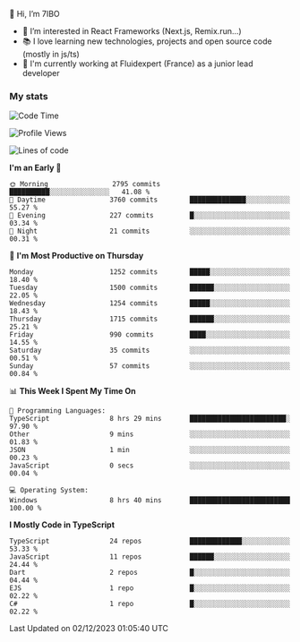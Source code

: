 👋 Hi, I’m 7IBO

- 👀 I’m interested in React Frameworks (Next.js, Remix.run...)
- 📚 I love learning new technologies, projects and open source code (mostly in js/ts)
- 💼 I'm currently working at Fluidexpert (France) as a junior lead developer

### My stats
<!--START_SECTION:waka-->
![Code Time](http://img.shields.io/badge/Code%20Time-331%20hrs%2039%20mins-blue)

![Profile Views](http://img.shields.io/badge/Profile%20Views-0-blue)

![Lines of code](https://img.shields.io/badge/From%20Hello%20World%20I%27ve%20Written-7.7%20million%20lines%20of%20code-blue)

**I'm an Early 🐤** 

```text
🌞 Morning                2795 commits        ██████████░░░░░░░░░░░░░░░   41.08 % 
🌆 Daytime                3760 commits        ██████████████░░░░░░░░░░░   55.27 % 
🌃 Evening                227 commits         █░░░░░░░░░░░░░░░░░░░░░░░░   03.34 % 
🌙 Night                  21 commits          ░░░░░░░░░░░░░░░░░░░░░░░░░   00.31 % 
```
📅 **I'm Most Productive on Thursday** 

```text
Monday                   1252 commits        █████░░░░░░░░░░░░░░░░░░░░   18.40 % 
Tuesday                  1500 commits        ██████░░░░░░░░░░░░░░░░░░░   22.05 % 
Wednesday                1254 commits        █████░░░░░░░░░░░░░░░░░░░░   18.43 % 
Thursday                 1715 commits        ██████░░░░░░░░░░░░░░░░░░░   25.21 % 
Friday                   990 commits         ████░░░░░░░░░░░░░░░░░░░░░   14.55 % 
Saturday                 35 commits          ░░░░░░░░░░░░░░░░░░░░░░░░░   00.51 % 
Sunday                   57 commits          ░░░░░░░░░░░░░░░░░░░░░░░░░   00.84 % 
```


📊 **This Week I Spent My Time On** 

```text
💬 Programming Languages: 
TypeScript               8 hrs 29 mins       ████████████████████████░   97.90 % 
Other                    9 mins              ░░░░░░░░░░░░░░░░░░░░░░░░░   01.83 % 
JSON                     1 min               ░░░░░░░░░░░░░░░░░░░░░░░░░   00.23 % 
JavaScript               0 secs              ░░░░░░░░░░░░░░░░░░░░░░░░░   00.04 % 

💻 Operating System: 
Windows                  8 hrs 40 mins       █████████████████████████   100.00 % 
```

**I Mostly Code in TypeScript** 

```text
TypeScript               24 repos            █████████████░░░░░░░░░░░░   53.33 % 
JavaScript               11 repos            ██████░░░░░░░░░░░░░░░░░░░   24.44 % 
Dart                     2 repos             █░░░░░░░░░░░░░░░░░░░░░░░░   04.44 % 
EJS                      1 repo              █░░░░░░░░░░░░░░░░░░░░░░░░   02.22 % 
C#                       1 repo              █░░░░░░░░░░░░░░░░░░░░░░░░   02.22 % 
```




 Last Updated on 02/12/2023 01:05:40 UTC
<!--END_SECTION:waka-->
